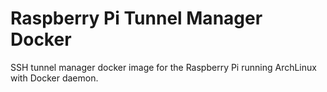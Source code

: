 Raspberry Pi Tunnel Manager Docker
==================================

SSH tunnel manager docker image for the Raspberry Pi running ArchLinux with Docker daemon.

